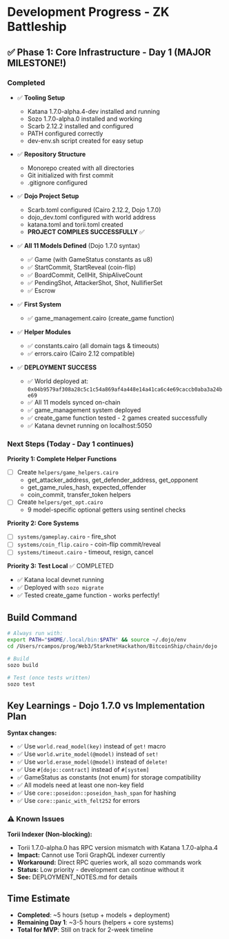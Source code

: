 # Development Progress - ZK Battleship

## ✅ Phase 1: Core Infrastructure - Day 1 (MAJOR MILESTONE!)

### Completed

- ✅ **Tooling Setup**
  - Katana 1.7.0-alpha.4-dev installed and running
  - Sozo 1.7.0-alpha.0 installed and working
  - Scarb 2.12.2 installed and configured
  - PATH configured correctly
  - dev-env.sh script created for easy setup

- ✅ **Repository Structure**
  - Monorepo created with all directories
  - Git initialized with first commit
  - .gitignore configured

- ✅ **Dojo Project Setup**
  - Scarb.toml configured (Cairo 2.12.2, Dojo 1.7.0)
  - dojo_dev.toml configured with world address
  - katana.toml and torii.toml created
  - **PROJECT COMPILES SUCCESSFULLY** ✅

- ✅ **All 11 Models Defined** (Dojo 1.7.0 syntax)
  - ✅ Game (with GameStatus constants as u8)
  - ✅ StartCommit, StartReveal (coin-flip)
  - ✅ BoardCommit, CellHit, ShipAliveCount
  - ✅ PendingShot, AttackerShot, Shot, NullifierSet
  - ✅ Escrow

- ✅ **First System**
  - ✅ game_management.cairo (create_game function)

- ✅ **Helper Modules**
  - ✅ constants.cairo (all domain tags & timeouts)
  - ✅ errors.cairo (Cairo 2.12 compatible)

- ✅ **DEPLOYMENT SUCCESS**
  - ✅ World deployed at: `0x04b9579af308a28c5c1c54a869af4a448e14a41ca6c4e69caccb0aba3a24be69`
  - ✅ All 11 models synced on-chain
  - ✅ game_management system deployed
  - ✅ create_game function tested - 2 games created successfully
  - ✅ Katana devnet running on localhost:5050

### Next Steps (Today - Day 1 continues)

**Priority 1: Complete Helper Functions**

- [ ] Create `helpers/game_helpers.cairo`
  - get_attacker_address, get_defender_address, get_opponent
  - get_game_rules_hash, expected_offender
  - coin_commit, transfer_token helpers
- [ ] Create `helpers/get_opt.cairo`
  - 9 model-specific optional getters using sentinel checks

**Priority 2: Core Systems**

- [ ] `systems/gameplay.cairo` - fire_shot
- [ ] `systems/coin_flip.cairo` - coin-flip commit/reveal
- [ ] `systems/timeout.cairo` - timeout, resign, cancel

**Priority 3: Test Local** ✅ COMPLETED

- ✅ Katana local devnet running
- ✅ Deployed with `sozo migrate`
- ✅ Tested create_game function - works perfectly!

## Build Command

```bash
# Always run with:
export PATH="$HOME/.local/bin:$PATH" && source ~/.dojo/env
cd /Users/rcampos/prog/Web3/StarknetHackathon/BitcoinShip/chain/dojo

# Build
sozo build

# Test (once tests written)
sozo test
```

## Key Learnings - Dojo 1.7.0 vs Implementation Plan

**Syntax changes:**

- ✅ Use `world.read_model(key)` instead of `get!` macro
- ✅ Use `world.write_model(@model)` instead of `set!`
- ✅ Use `world.erase_model(@model)` instead of `delete!`
- ✅ Use `#[dojo::contract]` instead of `#[system]`
- ✅ GameStatus as constants (not enum) for storage compatibility
- ✅ All models need at least one non-key field
- ✅ Use `core::poseidon::poseidon_hash_span` for hashing
- ✅ Use `core::panic_with_felt252` for errors

### ⚠️ Known Issues

**Torii Indexer (Non-blocking):**
- Torii 1.7.0-alpha.0 has RPC version mismatch with Katana 1.7.0-alpha.4
- **Impact:** Cannot use Torii GraphQL indexer currently
- **Workaround:** Direct RPC queries work, all sozo commands work
- **Status:** Low priority - development can continue without it
- **See:** DEPLOYMENT_NOTES.md for details

## Time Estimate

- **Completed**: ~5 hours (setup + models + deployment)
- **Remaining Day 1**: ~3-5 hours (helpers + core systems)
- **Total for MVP**: Still on track for 2-week timeline
